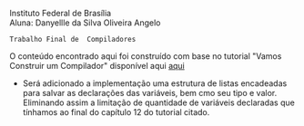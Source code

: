 Instituto Federal de Brasília<br>
Aluna: Danyellle da Silva Oliveira Angelo

	Trabalho Final de  Compiladores


O conteúdo encontrado aqui foi construído com base no tutorial "Vamos Construir um Compilador" disponível aqui <a href="http://tutorialcompiladores.pbworks.com/w/page/22541623/FrontPage">aqui</a>

* Será adicionado a implementação uma estrutura de listas encadeadas para salvar as declarações das variáveis, bem cmo seu tipo e valor. Eliminando  assim a limitação de quantidade de variáveis declaradas que tínhamos ao final do capítulo 12 do tutorial citado.